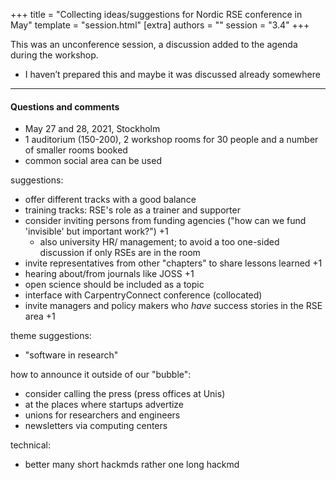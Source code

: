 +++
title = "Collecting ideas/suggestions for Nordic RSE conference in May"
template = "session.html"
[extra]
authors = ""
session = "3.4"
+++

This was an unconference session, a discussion added to the agenda during the workshop.

 * I haven’t prepared this and maybe it was discussed already somewhere

---

#### Questions and comments

- May 27 and 28, 2021, Stockholm
- 1 auditorium (150-200), 2 workshop rooms for 30 people and a number of smaller rooms booked
- common social area can be used

suggestions:
- offer different tracks with a good balance
- training tracks: RSE's role as a trainer and supporter
- consider inviting persons from funding agencies ("how can we fund 'invisible' but important work?") +1
  - also university HR/ management; to avoid a too one-sided discussion if only RSEs are in the room 
- invite representatives from other "chapters" to share lessons learned +1
- hearing about/from journals like JOSS +1
- open science should be included as a topic
- interface with CarpentryConnect conference (collocated)
- invite managers and policy makers who *have* success stories in the RSE area +1


theme suggestions:
- "software in research"

how to announce it outside of our "bubble":
- consider calling the press (press offices at Unis)
- at the places where startups advertize
- unions for researchers and engineers
- newsletters via computing centers

technical:
- better many short hackmds rather one long hackmd

